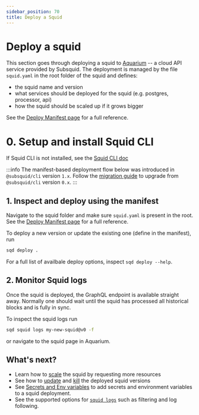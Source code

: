 ```yaml
---
sidebar_position: 70
title: Deploy a Squid
---
```



# Deploy a squid

This section goes through deploying a squid to [Aquarium](https://app.subsquid.io) -- a cloud API service provided by Subsquid.
The deployment is managed by the file `squid.yaml` in the root folder of the squid and defines:

- the squid name and version
- what services should be deployed for the squid (e.g. postgres, processor, api)
- how the squid should be scaled up if it grows bigger

See the [Deploy Manifest page](/deploy-squid/deploy-manifest) for a full reference.

# 0. Setup and install Squid CLI

If Squid CLI is not installed, see the [Squid CLI doc](/squid-cli)

:::info 
The manifest-based deployment flow below was introduced in `@subsquid/cli` version `1.x`. 
Follow the [migration guide](/deploy-squid/migration) to upgrade from `@subsquid/cli` version `0.x`.
:::



## 1. Inspect and deploy using the manifest

Navigate to the squid folder and make sure `squid.yaml` is present in the root. See the [Deploy Manifest page](/deploy-squid/deploy-manifest) for a full reference.

To deploy a new version or update the existing one (define in the manifest), run
```bash
sqd deploy .
```

For a full list of availbale deploy options, inspect `sqd deploy --help`.

## 2. Monitor Squid logs

Once the squid is deployed, the GraphQL endpoint is available straight away. Normally one should wait until the squid has processed all historical blocks and is fully in sync.

To inspect the squid logs run

```bash
sqd squid logs my-new-squid@v0 -f 
```

or navigate to the squid page in Aquarium.

## What's next?

- Learn how to [scale](/deploy-squid/deploy-manifest/#scale) the squid by requesting more resources
- See how to [update](/squid-cli/deploy) and [kill](/squid-cli/rm) the deployed squid versions
- See [Secrets and Env variables](/deploy-squid/env-variables) to add secrets and environment variables to a squid deployment.
- See the supported options for [`squid logs`](/squid-cli/logs) such as filtering and log following.
